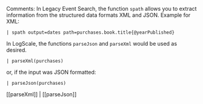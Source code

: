 Comments: In Legacy Event Search, the function `spath` allows you to extract information from the structured data formats XML and JSON. Example for XML:

```
| spath output=dates path=purchases.book.title{@yearPublished} 
```

In LogScale, the functions `parseJson` and `parseXml` would be used as desired. 

```
| parseXml(purchases)
```

or, if the input was JSON formatted:

```
| parseJson(purchases)
```

[[parseXml]] | [[parseJson]]
